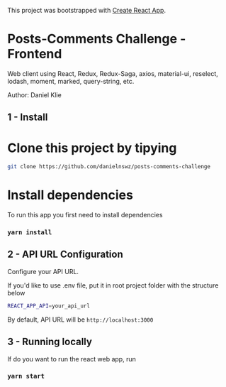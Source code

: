 This project was bootstrapped with [Create React App](https://github.com/facebook/create-react-app).

# Posts-Comments Challenge - Frontend

Web client using React, Redux, Redux-Saga, axios, material-ui, reselect, lodash, moment, marked, query-string, etc.

Author: Daniel Klie

## 1 - Install

# Clone this project by tipying

```bash
git clone https://github.com/danielnswz/posts-comments-challenge
```

# Install dependencies

To run this app you first need to install dependencies

### `yarn install`

## 2 - API URL Configuration

Configure your API URL.

If you'd like to use .env file, put it in root project folder with the structure below

```bash
REACT_APP_API=your_api_url
```

By default, API URL will be `http://localhost:3000`

## 3 - Running locally

If do you want to run the react web app, run

### `yarn start`
